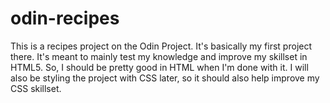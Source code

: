# odin-recipes
This is a recipes project on the Odin Project. 
It's basically my first project there.
It's meant to mainly test my knowledge and improve my skillset in HTML5. So, I should be pretty good in HTML when I'm done with it.
I will also be styling the project with CSS later, so it should also help improve my CSS skillset.
